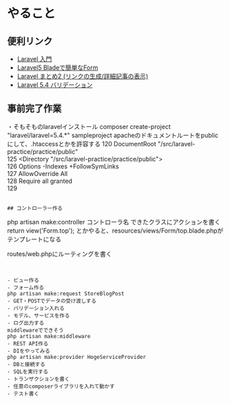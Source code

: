 # やること

## 便利リンク
- [Laravel 入門](https://qiita.com/tsuuuuu_san/items/8107b276efc4e07c43d6)
- [Laravel5 Bladeで簡単なForm](https://qiita.com/zaburo/items/5c019d9062ddf1493d16)
- [Laravel まとめ2 (リンクの生成/詳細記事の表示)](https://qiita.com/hththt/items/38906ba3f46ead6bba25)
- [Laravel 5.4 バリデーション](https://readouble.com/laravel/5.4/ja/validation.html)

## 事前完了作業
・そもそものlaravelインストール
composer create-project "laravel/laravel=5.4.*" sampleproject
apacheのドキュメントルートをpublicにして、.htaccessとかを許容する
120 DocumentRoot "/src/laravel-practice/practice/public"                                                                                                                                                                                                                                                   
125 <Directory "/src/laravel-practice/practice/public">                                                                                                   
126     Options -Indexes +FollowSymLinks                                                                                                                  
127     AllowOverride All                                                                                                                                 
128     Require all granted                                                                                                                               
129 </Directory>  
```

## コントローラー作る
```
php artisan make:controller コントローラ名
できたクラスにアクションを書く
return view('Form.top');
とかやると、resources/views/Form/top.blade.phpがテンプレートになる

routes/web.phpにルーティングを書く
```


- ビュー作る
- フォーム作る
php artisan make:request StoreBlogPost
- GET・POSTでデータの受け渡しする
- バリデーション入れる
- モデル、サービスを作る
- ログ出力する
middlewareでできそう
php artisan make:middleware
- REST API作る
- DIをやってみる
php artisan make:provider HogeServiceProvider
- DBと接続する
- SQLを実行する
- トランザクションを書く
- 任意のcomposerライブラリを入れて動かす
- テスト書く